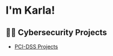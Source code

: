 <h1>I'm Karla! 

<h2>👨‍💻 Cybersecurity Projects</h2>

  - [PCI-DSS Projects](https://github.com/KarlaAArevalo/PCI-DSS-Projects/blob/main/README.md)




[linkedin]: https://linkedin.com/in/karlaarevalo
